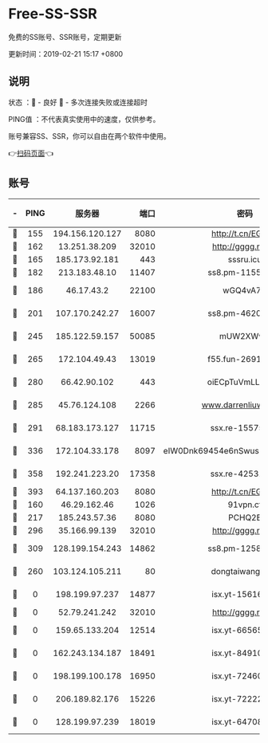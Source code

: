 # Free-SS-SSR

免费的SS账号、SSR账号，定期更新

更新时间：2019-02-21 15:17 +0800

## 说明

状态     ：🙂 - 良好 🙁 - 多次连接失败或连接超时

PING值   ：不代表真实使用中的速度，仅供参考。

账号兼容SS、SSR，你可以自由在两个软件中使用。

👉[扫码页面](https://liesauer.github.io/free-ss-ssr.github.io/)👈

## 账号

|-|PING|服务器|端口|密码|加密方式|区域|
|:----:|:----:|:-----:|-----:|:----:|:----:|:----:|
|🙂|155|194.156.120.127|8080|http://t.cn/EGJIyrl|rc4-md5|RU|
|🙂|162|13.251.38.209|32010|http://gggg.rocks|chacha20|SG|
|🙂|165|185.173.92.181|443|sssru.icu|rc4-md5|RU|
|🙂|182|213.183.48.10|11407|ss8.pm-11550642|rc4-md5|RU|
|🙂|186|46.17.43.2|22100|wGQ4vA7D|aes-256-gcm|RU|
|🙂|201|107.170.242.27|16007|ss8.pm-46207230|aes-256-cfb|US|
|🙂|245|185.122.59.157|50085|mUW2XWw8|aes-256-cfb|GB|
|🙂|265|172.104.49.43|13019|f55.fun-26915398|aes-256-cfb|SG|
|🙂|280|66.42.90.102|443|oiECpTuVmLLxk4Ts|aes-256-cfb|US|
|🙂|285|45.76.124.108|2266|www.darrenliuwei.com|aes-256-cfb|AU|
|🙂|291|68.183.173.127|11715|ssx.re-15575310|aes-256-cfb|US|
|🙂|336|172.104.33.178|8097|eIW0Dnk69454e6nSwuspv9DmS201tQ0D|aes-256-cfb|SG|
|🙂|358|192.241.223.20|17358|ssx.re-42531129|aes-256-cfb|US|
|🙂|393|64.137.160.203|8080|http://t.cn/EGJIyrl|rc4-md5|CA|
|🙂|160|46.29.162.46|1026|91vpn.cf|rc4-md5|RU|
|🙂|217|185.243.57.36|8080|PCHQ2E|rc4-md5|US|
|🙂|296|35.166.99.139|32010|http://gggg.rocks|chacha20|US|
|🙂|309|128.199.154.243|14862|ss8.pm-12583893|aes-256-cfb|SG|
|🙁|260|103.124.105.211|80|dongtaiwang.com|aes-256-cfb|US|
|🙁|0|198.199.97.237|14877|isx.yt-15616961|aes-256-cfb|US|
|🙁|0|52.79.241.242|32010|http://gggg.rocks|chacha20|KR|
|🙁|0|159.65.133.204|12514|isx.yt-66565507|aes-256-cfb|SG|
|🙁|0|162.243.134.187|18491|isx.yt-84910823|aes-256-cfb|US|
|🙁|0|198.199.100.178|16950|isx.yt-72460232|aes-256-cfb|US|
|🙁|0|206.189.82.176|15226|isx.yt-72222677|aes-256-cfb|SG|
|🙁|0|128.199.97.239|18019|isx.yt-64708187|aes-256-cfb|SG|
